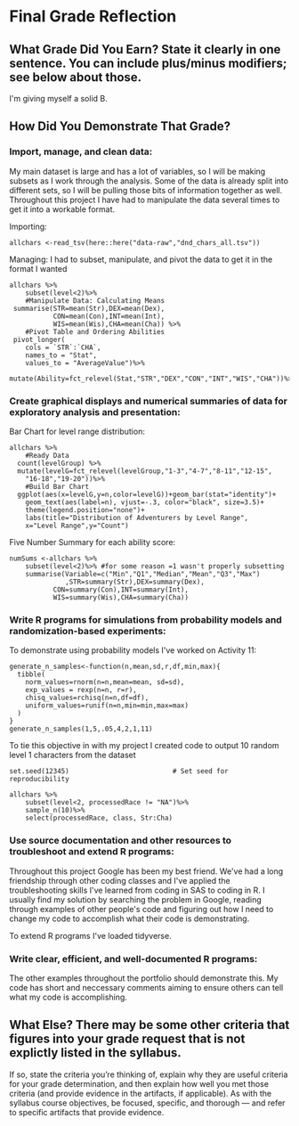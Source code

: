 # Final Grade Reflection

## What Grade Did You Earn? State it clearly in one sentence. You can include plus/minus modifiers; see below about those.
I'm giving myself a solid B.

## How Did You Demonstrate That Grade? 
### Import, manage, and clean data:
My main dataset is large and has a lot of variables, so I will be making subsets as I work through the analysis.
Some of the data is already split into different sets, so I will be pulling those bits of information together as well.
Throughout this project I have had to manipulate the data several times to get it into a workable format.

Importing: 
````
allchars <-read_tsv(here::here("data-raw","dnd_chars_all.tsv"))
````
Managing: I had to subset, manipulate, and pivot the data to get it in the format I wanted
````
allchars %>%
	subset(level<2)%>%
	#Manipulate Data: Calculating Means
 summarise(STR=mean(Str),DEX=mean(Dex),
		   CON=mean(Con),INT=mean(Int),
		   WIS=mean(Wis),CHA=mean(Cha)) %>%
	#Pivot Table and Ordering Abilities
 pivot_longer(
    cols = `STR`:`CHA`,
    names_to = "Stat",
    values_to = "AverageValue")%>%
	mutate(Ability=fct_relevel(Stat,"STR","DEX","CON","INT","WIS","CHA"))%>%
````

### Create graphical displays and numerical summaries of data for exploratory analysis and presentation:
Bar Chart for level range distribution: 
```{r Distribution of Adventurer Levels}
allchars %>%
    #Ready Data
  count(levelGroup) %>%
  mutate(levelG=fct_relevel(levelGroup,"1-3","4-7","8-11","12-15",
  	"16-18","19-20"))%>%
	#Build Bar Chart
  ggplot(aes(x=levelG,y=n,color=levelG))+geom_bar(stat="identity")+
    geom_text(aes(label=n), vjust=-.3, color="black", size=3.5)+
    theme(legend.position="none")+
	labs(title="Distribution of Adventurers by Level Range",
	x="Level Range",y="Count")
```
Five Number Summary for each ability score:
```{r Five Number Summaries of Stats}
numSums <-allchars %>%
	subset(level<2)%>% #for some reason =1 wasn't properly subsetting
	summarise(Variable=c("Min","Q1","Median","Mean","Q3","Max")
			  ,STR=summary(Str),DEX=summary(Dex),
		   CON=summary(Con),INT=summary(Int),
		   WIS=summary(Wis),CHA=summary(Cha))
```

### Write R programs for simulations from probability models and randomization-based experiments:
To demonstrate using probability models I've worked on Activity 11:
```{r generate n samples}
generate_n_samples<-function(n,mean,sd,r,df,min,max){
  tibble(
    norm_values=rnorm(n=n,mean=mean, sd=sd),
    exp_values = rexp(n=n, r=r),
    chisq_values=rchisq(n=n,df=df),
    uniform_values=runif(n=n,min=min,max=max)
  )
}
generate_n_samples(1,5,.05,4,2,1,11)
```

To tie this objective in with my project I created code to output 10 random level 1 characters from the dataset
```{r random level 1 character stats}
set.seed(12345)                          # Set seed for reproducibility

allchars %>%
	subset(level<2, processedRace != "NA")%>%
	sample_n(10)%>%
	select(processedRace, class, Str:Cha)
```

### Use source documentation and other resources to troubleshoot and extend R programs:
Throughout this project Google has been my best friend. We've had a long friendship through other coding classes and I've applied the troubleshooting skills I've learned from coding in SAS to coding in R. I usually find my solution by searching the problem in Google, reading through examples of other people's code and figuring out how I need to change my code to accomplish what their code is demonstrating. 

To extend R programs I've loaded tidyverse.

### Write clear, efficient, and well-documented R programs:
The other examples throughout the portfolio should demonstrate this. My code has short and neccessary comments aiming to ensure others can tell what my code is accomplishing.





## What Else? There may be some other criteria that figures into your grade request that is not explictly listed in the syllabus. 
If so, state the criteria you’re thinking of, explain why they are useful criteria for your grade determination, and then explain
how well you met those criteria (and provide evidence in the artifacts, if applicable). As with the syllabus course objectives, be focused,
specific, and thorough — and refer to specific artifacts that provide evidence.
